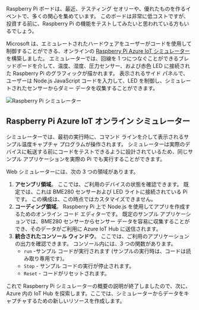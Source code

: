 Raspberry Pi ボードは、最近、テスティング セオリーや、優れたものを作るイベントで、多くの関心を集めています。 このボードは非常に低コストですが、投資する前に、Raspberry Pi の機能をテストしてみたいと思われている方もいるでしょう。

Microsoft は、エミュレートされたハードウェアをユーザーがコードを使用して制御することができる、オンラインの [Raspberry Pi Azure IoT シミュレーター](https://azure-samples.github.io/raspberry-pi-web-simulator?azure-portal=true) を構築しました。 エミュレーターでは、回線を 1 つにつなぐことができるブレッドボードを介して、温度、湿度、圧力センサー、および赤色 LED に接続された Raspberry Pi のグラフィックが描かれます。 表示されるサイド パネルで、ユーザーは Node.js JavaScript コードを入力して、LED を制御し、シミュレートされたセンサーからダミー データを収集することができます。

![Raspberry Pi シミュレーター](../media/RaspberryPiSimulator.png)

## <a name="raspberry-pi-azure-iot-online-simulator"></a>Raspberry Pi Azure IoT オンライン シミュレーター

シミュレーターでは、最初の実行時に、コマンド ラインを介して表示されるサンプル温度キャプチャ プログラムが操作されます。 シミュレーターは実際のデバイスに転送する前にコードをテストできるように設計されているため、同じサンプル アプリケーションを実際の Pi でも実行することができます。

Web シミュレーターには、次の 3 つの領域があります。

1. **アセンブリ領域**。 ここでは、ご利用のデバイスの状態を確認できます。 既定では、これは BME280 センサーおよび LED ライトに接続されている Pi です。 この構成は、この時点ではカスタマイズできません。
2. **コーディング領域**。 Raspberry Pi 上で Node.js を使用してアプリを作成するためのオンライン コード エディターです。 既定のサンプル アプリケーションでは、BME280 センサーからセンサー データを容易に収集することができ、そのデータがご利用に Azure IoT Hub に送信されます。
3. **統合されたコンソール ウィンドウ**。 ここでは、ご利用のアプリケーションの出力を確認できます。 コンソール内には、3 つの関数があります。
    - `run` -サンプル コードが実行されます (サンプルの実行時は、コードは読み取り専用です)。
    - `Stop` - サンプル コードの実行が停止されます。
    - `Reset` - コードがリセットされます。

これで Raspberry Pi シミュレーターの概要の説明が終了しましたので、次に、Azure 内の IoT Hub を探索します。ここでは、シミュレーターからデータをキャプチャするための新しいリソースを作成します。

<!-- Reference links 
-   Online Raspberry Pi Emulator:
    <https://docs.microsoft.com/azure/iot-hub/iot-hub-raspberry-pi-web-simulator-get-started>
-   <https://azure-samples.github.io/raspberry-pi-web-simulator/#GetStarted>-->